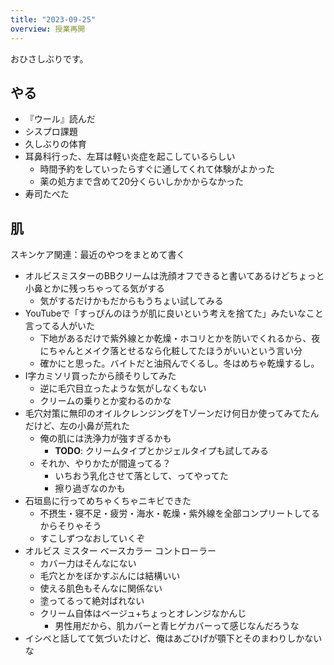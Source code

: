 ```yaml
---
title: "2023-09-25"
overview: 授業再開
---
```


おひさしぶりです。

## やる

- 『ウール』読んだ
- シスプロ課題
- 久しぶりの体育
- 耳鼻科行った、左耳は軽い炎症を起こしているらしい
  - 時間予約をしていったらすぐに通してくれて体験がよかった
  - 薬の処方まで含めて20分くらいしかかからなかった
- 寿司たべた

## 肌

スキンケア関連：最近のやつをまとめて書く

- オルビスミスターのBBクリームは洗顔オフできると書いてあるけどちょっと小鼻とかに残っちゃってる気がする
  - 気がするだけかもだからもうちょい試してみる
- YouTubeで「すっぴんのほうが肌に良いという考えを捨てた」みたいなこと言ってる人がいた
  - 下地があるだけで紫外線とか乾燥・ホコリとかを防いでくれるから、夜にちゃんとメイク落とせるなら化粧してたほうがいいという言い分
  - 確かにと思った。バイトだと油飛んでくるし。冬はめちゃ乾燥するし。
- I字カミソリ買ったから顔そりしてみた
  - 逆に毛穴目立ったような気がしなくもない
  - クリームの乗りとか変わるのかな
- 毛穴対策に無印のオイルクレンジングをTゾーンだけ何日か使ってみてたんだけど、左の小鼻が荒れた
  - 俺の肌には洗浄力が強すぎるかも
    - **TODO**: クリームタイプとかジェルタイプも試してみる
  - それか、やりかたが間違ってる？
    - いちおう乳化させて落として、ってやってた
    - 擦り過ぎなのかも
- 石垣島に行ってめちゃくちゃニキビできた
  - 不摂生・寝不足・疲労・海水・乾燥・紫外線を全部コンプリートしてるからそりゃそう
  - すこしずつなおしていくぞ
- オルビス ミスター ベースカラー コントローラー
  - カバー力はそんなにない
  - 毛穴とかをぼかすぶんには結構いい
  - 使える肌色もそんなに関係ない
  - 塗ってるって絶対ばれない
  - クリーム自体はベージュ+ちょっとオレンジなかんじ
    - 男性用だから、肌カバーと青ヒゲカバーって感じなんだろうな
- イシベと話してて気づいたけど、俺はあごひげが顎下とそのまわりしかないな
